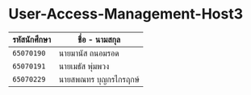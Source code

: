# User-Access-Management-Host3
| รหัสนักศึกษา | ชื่อ - นามสกุล |
| --- | --- |
| `65070190` | นายมานัส ถนอมรอด |
| `65070191` | นายเมธัส พุ่มพวง |
| `65070229` | นายสพณทร บุญกรไกรฤกษ์ |


